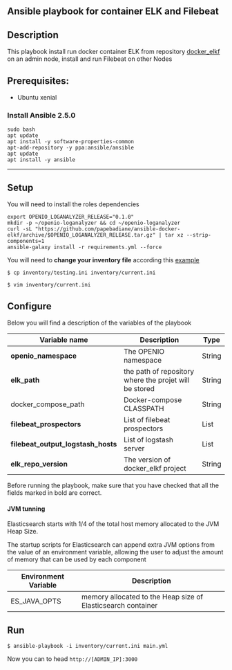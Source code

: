 Ansible playbook for container ELK and Filebeat
------
## Description

This playbook install run docker container ELK from repository [docker_elkf](https://github.com/papebadiane/ansible-docker-elkf.git) on an admin node, install and run Filebeat on other Nodes


## Prerequisites:

- Ubuntu xenial

### Install Ansible 2.5.0

```
sudo bash
apt update
apt install -y software-properties-common
apt-add-repository -y ppa:ansible/ansible
apt update
apt install -y ansible

```
--------------------------

##  Setup

You will need to  install the roles dependencies

```
export OPENIO_LOGANALYZER_RELEASE="0.1.0"
mkdir -p ~/openio-loganalyzer && cd ~/openio-loganalyzer
curl -sL "https://github.com/papebadiane/ansible-docker-elkf/archive/$OPENIO_LOGANALYZER_RELEASE.tar.gz" | tar xz --strip-components=1
ansible-galaxy install -r requirements.yml --force

```

You will need to **change your inventory file** according this [example](https://github.com/papebadiane/ansible-docker-elkf/inventory/testing.ini)


```
$ cp inventory/testing.ini inventory/current.ini

$ vim inventory/current.ini

```


## Configure

Below you will find a description of the variables of the playbook



|      Variable name                 |               Description                                    |     Type    |
|------------------------------------|--------------------------------------------------------------|-------------|
| **openio_namespace**               | The OPENIO namespace                                         | String      |
| **elk_path**                       | the path of repository where the projet will be stored       |  String     |
| docker_compose_path                | Docker-compose CLASSPATH                                     | String      |
| **filebeat_prospectors**           | List of filebeat prospectors                                 | List        |
| **filebeat_output_logstash_hosts** | List of logstash server                                      | List        |
| **elk_repo_version**               | The version of docker_elkf project                           | String      |

Before running the playbook, make sure that you have checked that all the fields marked in bold are correct.

#### JVM tunning

Elasticsearch starts with 1/4 of the total host memory allocated to the JVM Heap Size.

The startup scripts for Elasticsearch can append extra JVM options from the value of an environment variable, allowing the user to adjust the amount of memory that can be used by each component

|      Environment Variable          |               Description                                    |
|------------------------------------|--------------------------------------------------------------|
|   ES_JAVA_OPTS                     | memory allocated to the Heap size of Elasticsearch container |

## Run

```
$ ansible-playbook -i inventory/current.ini main.yml

```

Now you can to head `http://[ADMIN_IP]:3000`
